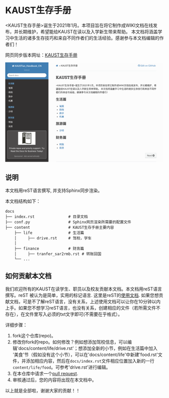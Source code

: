 # KAUST生存手册
<KAUST生存手册>诞生于2021年1月。本项目旨在将它制作成WIKI文档在线发布，并长期维护，希望能给KAUST在读以及入学新生带来帮助。 本文档将涵盖学习中生活的诸多生存技巧和来自不同作者们的生活经验。感谢参与本文档编辑的作者们！

网页同步版本网址：[KAUST生存手册](https://kaustian-handbook-cn.readthedocs.io/en/latest/)

![KAUST生存手册网页](docs/_static/image/website.png)


## 说明
本文档用reST语言撰写, 并支持Sphinx同步渲染。 

本文档结构如下：

    docs
    ├── index.rst               # 目录文档
    ├── conf.py                 # Sphinx网页渲染所需要的配置文件
    ├── content                 # KAUST生存手册主要内容
        ├── life                # 生活篇
        │     ├── drive.rst     # 驾校，学车
        │
        ├── finance             # 财务篇
        │     ├── tranfer_sar2rmb.rst # 转账回国
        └── ...

    
## 如何贡献本文档
我们欢迎所有的KAUST在读学生、职员以及校友贡献本文档。本文档用reST语言撰写。reST 被认为是简单，实用的标记语言. 这里是reST的[使用文档](https://zh-sphinx-doc.readthedocs.io/en/latest/rest.html). 如果您想贡献文档，可是不了解reST语言，没有关系，上述使用文档可以让你在10分钟以内上手。如果您不想学习reST语言，也没有关系，创建相应的文件（若所需文件不存在），在文件里写入必须的txt文字即可(不需要在乎格式）。  

详细步骤：
1. fork这个仓库(repo)。 
2. 修改你fork的repo。如何修改？例如想添加驾校信息，可以编辑'docs/content/life/drive.rst'；想添加全新的小节，例如在生活篇中加入 '美食'节（假如没有这个小节），可以在'docs/content/life'中新建'food.rst'文件，并添加相应内容，然后在`docs/index.rst`文件相应位置加入新的一行`content/life/food`。可参考'drive.rst'进行编辑。  
3. 在本仓库中请求一个[pull request](https://github.com/guochengqian/KAUSTian_Handbook_CN/pulls). 
4. 审核通过后，您的内容将出现在本文档中。


以上就是全部啦，谢谢大家的贡献！！



